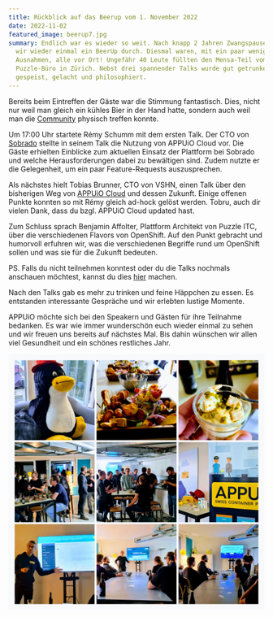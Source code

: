 ```yaml
---
title: Rückblick auf das Beerup vom 1. November 2022
date: 2022-11-02
featured_image: beerup7.jpg
summary: Endlich war es wieder so weit. Nach knapp 2 Jahren Zwangspause führten
  wir wieder einmal ein BeerUp durch. Diesmal waren, mit ein paar wenigen
  Ausnahmen, alle vor Ort! Ungefähr 40 Leute füllten den Mensa-Teil vom
  Puzzle-Büro in Zürich. Nebst drei spannender Talks wurde gut getrunken,
  gespeist, gelacht und philosophiert.
---
```

Bereits beim Eintreffen der Gäste war die Stimmung fantastisch. Dies, nicht nur weil man gleich ein kühles Bier in der Hand hatte, sondern auch weil man die [Community](https://www.appuio.ch/community/) physisch treffen konnte.

Um 17:00 Uhr startete Rémy Schumm mit dem ersten Talk. Der CTO von [Sobrado](https://landing.sobrado.ch/de/) stellte in seinem Talk die Nutzung von APPUiO Cloud vor. Die Gäste erhielten Einblicke zum aktuellen Einsatz der Plattform bei Sobrado und welche Herausforderungen dabei zu bewältigen sind. Zudem nutzte er die Gelegenheit, um ein paar Feature-Requests auszusprechen.

Als nächstes hielt Tobias Brunner, CTO von VSHN, einen Talk über den bisherigen Weg von [APPUiO Cloud](https://www.appuio.ch/offering/cloud/) und dessen Zukunft. Einige offenen Punkte konnten so mit Rémy gleich ad-hock gelöst werden. Tobru, auch dir vielen Dank, dass du bzgl. APPUiO Cloud updated hast.

Zum Schluss sprach Benjamin Affolter, Plattform Architekt von Puzzle ITC, über die verschiedenen Flavors von OpenShift. Auf den Punkt gebracht und humorvoll erfuhren wir, was die verschiedenen Begriffe rund um OpenShift sollen und was sie für die Zukunft bedeuten.

PS. Falls du nicht teilnehmen konntest oder du die Talks nochmals anschauen möchtest, kannst du dies [hier](https://youtu.be/L7cQE0F2iPM) machen.

Nach den Talks gab es mehr zu trinken und feine Häppchen zu essen. Es entstanden interessante Gespräche und wir erlebten lustige Momente.

APPUiO möchte sich bei den Speakern und Gästen für ihre Teilnahme bedanken. Es war wie immer wunderschön euch wieder einmal zu sehen und wir freuen uns bereits auf nächstes Mal. Bis dahin wünschen wir allen viel Gesundheit und ein schönes restliches Jahr.

![](20221101_154536-collage.jpg)